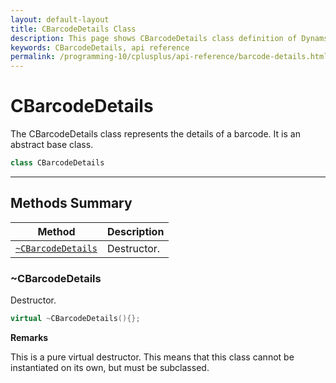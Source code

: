 ```yaml
---
layout: default-layout
title: CBarcodeDetails Class
description: This page shows CBarcodeDetails class definition of Dynamsoft Barcode Reader SDK C++ Edition.
keywords: CBarcodeDetails, api reference
permalink: /programming-10/cplusplus/api-reference/barcode-details.html
---
```

# CBarcodeDetails

The CBarcodeDetails class represents the details of a barcode. It is an abstract base class.

```cpp
class CBarcodeDetails
```

---

## Methods Summary

| Method               | Description |
|----------------------|-------------|
| [`~CBarcodeDetails`](#cbarcodedetails) | Destructor. |

### ~CBarcodeDetails

Destructor.

```cpp
virtual ~CBarcodeDetails(){};
```

**Remarks**

This is a pure virtual destructor. This means that this class cannot be instantiated on its own, but must be subclassed.